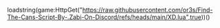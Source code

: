 loadstring(game:HttpGet("https://raw.githubusercontent.com/or3s/Find-The-Cans-Script-By-.Zabi-On-Discord/refs/heads/main/XD.lua",true))()
